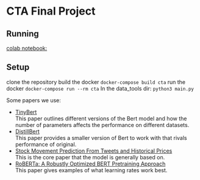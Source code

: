 # CTA Final Project

## Running
[colab notebook:](https://colab.research.google.com/drive/1AI5gzLZZMYNEnkfOxdt-SxgrHiEJ77pH#scrollTo=hsXTl74PrikK)
## Setup 

clone the repository
build the docker
`docker-compose build cta`
run the docker 
`docker-compose run --rm cta`
In the data_tools dir:
`python3 main.py`

Some papers we use:  
- [TinyBert](https://arxiv.org/abs/2110.01518)  
This paper outlines different versions of the Bert model and how the number of parameters affects the performance on different datasets. 
- [DistillBert](https://arxiv.org/abs/1910.01108)  
This paper provides a smaller version of Bert to work with that rivals performance of original. 
- [Stock Movement Prediction From Tweets and Historical Prices](https://homepages.inf.ed.ac.uk/scohen/acl18stock.pdf)  
This is the core paper that the model is generally based on. 
- [RoBERTa: A Robustly Optimized BERT Pretraining Approach](https://arxiv.org/pdf/1907.11692.pdf)  
This paper gives examples of what learning rates work best. 

